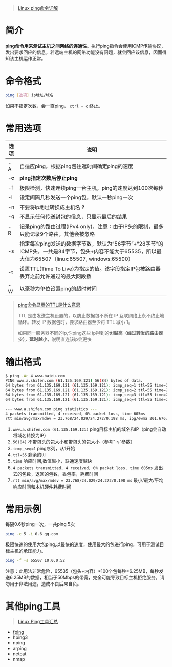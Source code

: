 > [Linux ping命令详解](https://blog.csdn.net/gechong123/article/details/80609598)

# 简介

**ping命令用来测试主机之间网络的连通性**。执行ping指令会使用ICMP传输协议，发出要求回应的信息，若远端主机的网络功能没有问题，就会回应该信息，因而得知该主机运作正常。

# 命令格式
```bash
ping [选项] ip地址/域名
```
如果不指定次数，会一直ping， `ctrl + c` 终止。

# 常用选项
| 选项 | 说明 |
|---|---|
| -A | 自适应ping，根据ping包往返时间确定ping的速度 |
| **-c** | **ping指定次数后停止ping** |
| -f | 极限检测，快速连续ping一台主机，ping的速度达到100次每秒 |
| -i | 设定间隔几秒发送一个ping包，默认一秒ping一次 |
| -n | 不要将ip地址转换成主机名 **?** |
| -q | 不显示任何传送封包的信息，只显示最后的结果 |
| -R | 记录ping的路由过程(IPv4 only)，注意：由于IP头的限制，最多只能记录9个路由，其他会被忽略 |
| -s | 指定每次ping发送的数据字节数，默认为“56字节”+“28字节”的ICMP头，一共是84字节，包头+内容不能大于65535，所以最大值为65507（linux:65507, windows:65500） |
| -t | 设置TTL(Time To Live)为指定的值。该字段指定IP包被路由器丢弃之前允许通过的最大网段数 |
| -W | 以毫秒为单位设置ping的超时时间 |

> [ping命令显示的TTL是什么意思](https://blog.csdn.net/huwei2003/article/details/53113874)
>
> TTL 是由发送主机设置的，以防止数据包不断在 IP 互联网络上永不终止地循环。转发 IP 数据包时，要求路由器至少将 TTL 减小 1。
>
> 如果同一服务器不同的ip,你ping这些 ip得到的**ttl越高（经过转发的路由器少），延时越小**，说明直连该ip会更快


# 输出格式
```bash
$ ping -Ac 4 www.baidu.com
PING www.a.shifen.com (61.135.169.121) 56(84) bytes of data.
64 bytes from 61.135.169.121 (61.135.169.121): icmp_seq=1 ttl=55 time=23.8 ms
64 bytes from 61.135.169.121 (61.135.169.121): icmp_seq=2 ttl=55 time=24.3 ms
64 bytes from 61.135.169.121 (61.135.169.121): icmp_seq=3 ttl=55 time=24.2 ms
64 bytes from 61.135.169.121 (61.135.169.121): icmp_seq=4 ttl=55 time=23.9 ms

--- www.a.shifen.com ping statistics ---
4 packets transmitted, 4 received, 0% packet loss, time 605ms
rtt min/avg/max/mdev = 23.768/24.029/24.272/0.198 ms, ipg/ewma 201.676/23.877 ms
```
1. `www.a.shifen.com (61.135.169.121)` ping目标主机的域名和IP（ping会自动将域名转换为IP）
2. `56(84)` 不带包头的包大小和带包头的包大小（参考“-s”参数）
3. `icmp_seq=1` ping序列，从1开始
4. `ttl=55` 剩余的ttl
5. `time` 响应时间,数值越小，联通速度越快
6. `4 packets transmitted, 4 received, 0% packet loss, time 605ms` 发出去的包数，返回的包数，丢包率，耗费时间
7. `rtt min/avg/max/mdev = 23.768/24.029/24.272/0.198 ms` 最小/最大/平均响应时间和本机硬件耗费时间

# 常用示例
每隔0.6秒ping一次，一共ping 5次
```bash
ping -c 5 -i 0.6 qq.com
```

极限快速的使用大包ping,以最快的速度，使用最大的包进行ping，可用于测试目标主机的承压能力。
```bash
ping -f -s 65507 10.0.0.52
```
注意：此用法非常危险，65535（包头+内容）*100个包每秒=6.25MB，每秒发送6.25MB的数据，相当于50Mbps的带宽，完全可能导致目标主机拒绝服务。请勿用于非法用途，造成不良后果自负。

# 其他ping工具
> [Linux Ping工具汇总](https://www.jianshu.com/p/fb6ba54dbb14)

- [fping](fping.md)
- hping3
- nping
- arping
- netcat
- nmap
